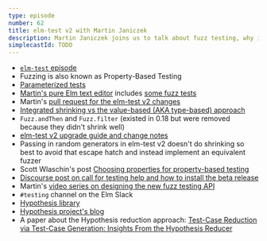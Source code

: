 ```yaml
---
type: episode
number: 62
title: elm-test v2 with Martin Janiczek
description: Martin Janiczek joins us to talk about fuzz testing, why it matters, and how the upcoming elm-test v2 changes the way you write fuzzers in Elm.
simplecastId: TODO
---
```


- [`elm-test` episode](https://elm-radio.com/episode/elm-test/)
- Fuzzing is also known as Property-Based Testing
- [Parameterized tests](https://www.baeldung.com/parameterized-tests-junit-5)
- [Martin's pure Elm text editor](https://github.com/Janiczek/elm-editor) includes [some fuzz tests](https://github.com/Janiczek/elm-editor/blob/30470fe2fdc2dbc1dedec1b4db2fc8cd6bd3664e/tests/Tests/Common.elm)
- Martin's [pull request for the elm-test v2 changes](https://github.com/elm-explorations/test/pull/151)
- [Integrated shrinking vs the value-based (AKA type-based) approach](https://hypothesis.works/articles/types-and-properties/)
- `Fuzz.andThen` and `Fuzz.filter` (existed in 0.18 but were removed because they didn't shrink well)
- [elm-test v2 upgrade guide and change notes](https://gist.github.com/Janiczek/2e5cf91694851866fda9089d649baad9)
- Passing in random generators in elm-test v2 doesn't do shrinking so best to avoid that escape hatch and instead implement an equivalent fuzzer
- Scott Wlaschin's post [Choosing properties for property-based testing](https://fsharpforfunandprofit.com/posts/property-based-testing-2/)
- [Discourse post on call for testing help and how to install the beta release](https://discourse.elm-lang.org/t/call-for-testing-of-elm-explorations-test-2-0-0/8458)
- Martin's [video series on designing the new fuzz testing API](https://www.youtube.com/watch?v=Pym32n6AfSs&list=PLymbvEbZ-wpXqyoqFpmUYiNcy2E7r3vzH)
- `#testing` channel on the Elm Slack
- [Hypothesis library](https://github.com/HypothesisWorks/hypothesis)
- [Hypothesis project's blog](https://hypothesis.works/articles/)
- A paper about the Hypothesis reduction approach: [Test-Case Reduction via Test-Case Generation: Insights From the Hypothesis Reducer](https://drmaciver.github.io/papers/reduction-via-generation-preview.pdf)
